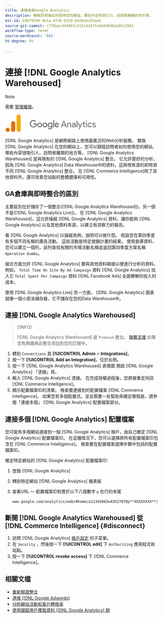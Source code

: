 ```yaml
---
title: 連接倉庫Google Analytics
description: 瞭解訪問者如何使用您的網站、哪些內容有吸引力、訪問者離開的地方等。
exl-id: b9879399-9e1a-4f36-b510-8426ebc83aeb
source-git-commit: c7f6bacd49487cd13c4347fe6dd46d6a10613942
workflow-type: tm+mt
source-wordcount: '501'
ht-degree: 0%

---
```


# 連接 [!DNL Google Analytics Warehoused]

>[!NOTE]
>
>需要 [管理權限](../../../administrator/user-management/user-management.md)。

![](../../../assets/google-analytics-logo.png)

[!DNL Google Analytics] 是網際網路上使用最廣泛的Web分析服務。 實施 [!DNL Google Analytics] 在您的網站上，您可以跟蹤訪問者如何使用您的網站、哪些內容很吸引人、訪問者離開的地方等。 [!DNL Google Analytics Warehoused] 是與現有的 [!DNL Google Analytics] 整合。 它允許更好的分析，因為 [!DNL Google Analytics] Data Warehouse中的資料，這與現有源的即時源不同 [!DNL Google Analytics] 整合。 在 [!DNL Commerce Intelligence]除了其他資料外，還可改善您站點的整體健康和可用性。

## GA倉庫與即時整合的區別

主要區別在於儲存了一個整合([!DNL Google Analytics Warehoused])，另一個不是([!DNL Google Analytics Live])。 在 [!DNL Google Analytics Warehoused]，這允許操縱 [!DNL Google Analytics] 資料，讓你能夠 [!DNL Google Analytics] 以及其他資料來源，以建立有洞察力的報告。

看 [!DNL Google Analytics] 以操縱為例，說明可以做什麼。 假設您在第四季度有多個不同名稱的廣告活動。 這些活動是特定營銷計畫的結果。 使用倉庫資料，您可以建立一個列，該列查找有關的市場活動名稱並返回第四季度方案名稱 `Operation Dumbo`。

組合方面允許 [!DNL Google Analytics] 要與其他資料聯接以便進行分析的資料。 例如， `Total Time On Site By Ad Campaign` 資料 [!DNL Google Analytics] 加入它 `Total Spent Per Campaign` 資料 [!DNL Facebook Ads] 全面瞭解你投入的成本。

使用 [!DNL Google Analytics Live] 另一方面， [!DNL Google Analytics] 圖表就像一個小思洛儲存器，它不儲存在您的Data Warehouse中。

## 連接 [!DNL Google Analytics Warehoused]

>[!INFO]
>
>[!DNL Google Analytics Warehoused] 是 `Premium` 整合。 [聯繫支援](https://experienceleague.adobe.com/docs/commerce-knowledge-base/kb/troubleshooting/miscellaneous/mbi-service-policies.html) 如果您有興趣將此整合添加到您的訂閱中。

1. 轉到 `Connections` 頁 **[!UICONTROL Admin** > **Integrations]**。
1. 按一下 **[!UICONTROL Add an Integration]**，位於右側。
1. 按一下 [!DNL Google Analytics Warehoused] 表徵圖 開啟 [!DNL Google Analytics] 「憑據」頁。
1. 輸入 [!DNL Google Analytics] 憑據。 在完成授權過程後，您將被重定向回 [!DNL Commerce Intelligence]。
1. 顯示配置檔案ID的清單。 檢查要連接到的配置檔案 [!DNL Commerce Intelligence]。 如果您有多個配置式，並且需要一些幫助來確定哪個是，請參閱「連接多個」 [!DNL Google Analytics] 配置檔案部分。

## 連接多個 [!DNL Google Analytics] 配置檔案

您可能有多個網站連接到一個 [!DNL Google Analytics] 帳戶，由自己確定 [!DNL Google Analytics] 配置檔案ID。 在這種情況下，您可以選擇將所有配置檔案ID包含在 [!DNL Commerce Intelligence]。 檢查要在配置檔案選擇步驟中包括的配置檔案ID。

確定特定網站的 [!DNL Google Analytics] 配置檔案ID:

1. 登錄 [!DNL Google Analytics]
1. 轉到特定網站 [!DNL Google Analytics] 儀表板
1. 查看URL — 配置檔案ID對應於以下八個數字 `p` 在行的末尾

   `www.google.com/analytics/web/#home/a11345062w43527078p**XXXXXXXX**/`

## 斷開 [!DNL Google Analytics Warehoused] 從 [!DNL Commerce Intelligence] {#disconnect}

1. 訪問 [!DNL Google Analytics] [帳戶設定](https://myaccount.google.com/intro) 的子菜單。
1. 在 `Security` ，然後按一下 **[!UICONTROL edit]** 下 `Authorizing` 應用程式和站點。
1. 按一下 **[!UICONTROL revoke access]** 下 [!DNL Commerce Intelligence]。

## 相關文檔

* [重新驗證整合](https://experienceleague.adobe.com/docs/commerce-knowledge-base/kb/how-to/mbi-reauthenticating-integrations.html)
* [連接 [!DNL Google Adwords]](../integrations/google-adwords.md)
* [分析網站活動和客戶轉換率](../../analysis/web-act-cust-conversion.md)
* [使用跟蹤用戶獲取資料 [!DNL Google Analytics] 餅](../../analysis/google-track-user-acq.md)
